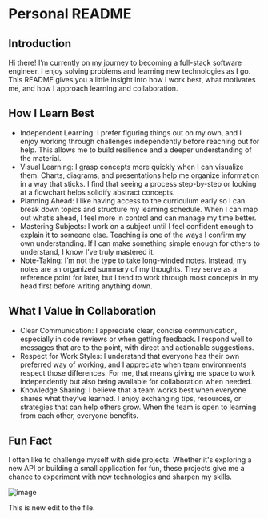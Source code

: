 # Personal README 

## Introduction
Hi there! I’m currently on my journey to becoming a full-stack software engineer. I enjoy solving problems and learning new technologies as I go. This README gives you a little insight into how I work best, what motivates me, and how I approach learning and collaboration.

## How I Learn Best
- Independent Learning: I prefer figuring things out on my own, and I enjoy working through challenges independently before reaching out for help. This allows me to build resilience and a deeper understanding of the material.
- Visual Learning: I grasp concepts more quickly when I can visualize them. Charts, diagrams, and presentations help me organize information in a way that sticks. I find that seeing a process step-by-step or looking at a flowchart helps solidify abstract concepts.
- Planning Ahead: I like having access to the curriculum early so I can break down topics and structure my learning schedule. When I can map out what’s ahead, I feel more in control and can manage my time better.
- Mastering Subjects: I work on a subject until I feel confident enough to explain it to someone else. Teaching is one of the ways I confirm my own understanding. If I can make something simple enough for others to understand, I know I’ve truly mastered it.
- Note-Taking: I’m not the type to take long-winded notes. Instead, my notes are an organized summary of my thoughts. They serve as a reference point for later, but I tend to work through most concepts in my head first before writing anything down.

## What I Value in Collaboration
- Clear Communication: I appreciate clear, concise communication, especially in code reviews or when getting feedback. I respond well to messages that are to the point, with direct and actionable suggestions.
- Respect for Work Styles: I understand that everyone has their own preferred way of working, and I appreciate when team environments respect those differences. For me, that means giving me space to work independently but also being available for collaboration when needed.
- Knowledge Sharing: I believe that a team works best when everyone shares what they’ve learned. I enjoy exchanging tips, resources, or strategies that can help others grow. When the team is open to learning from each other, everyone benefits.

## Fun Fact
I often like to challenge myself with side projects. Whether it's exploring a new API or building a small application for fun, these projects give me a chance to experiment with new technologies and sharpen my skills.

![image](https://github.com/user-attachments/assets/75cce26f-8244-4aa9-ac0a-39783d4e4473)


This is new edit to the file.

